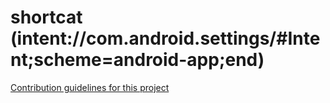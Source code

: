 # shortcat (intent://com.android.settings/#Intent;scheme=android-app;end)
[Contribution guidelines for this project](intent://com.android.settings/#Intent;scheme=android-app;end)
